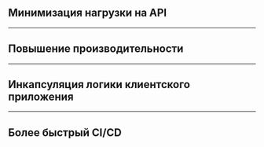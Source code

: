 ## Минимизация нагрузки на API

---

## Повышение производительности

---

## Инкапсуляция логики клиентского приложения

---

## Более быстрый CI/CD
